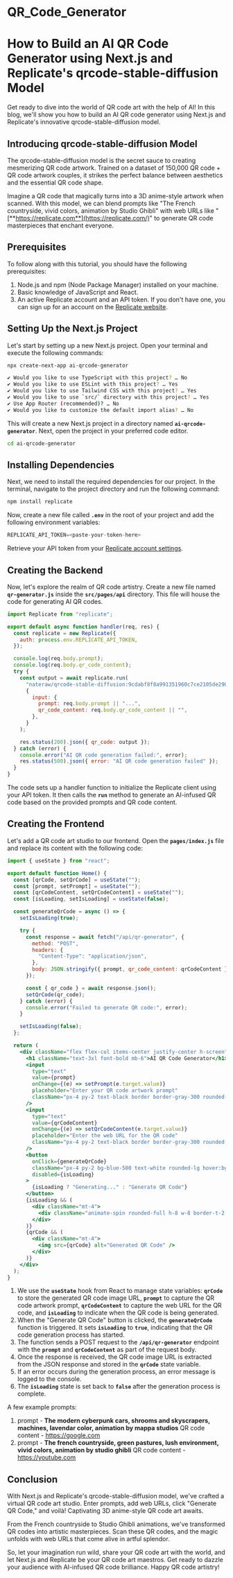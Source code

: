 # QR_Code_Generator

# **How to Build an AI QR Code Generator using Next.js and Replicate's qrcode-stable-diffusion Model**

Get ready to dive into the world of QR code art with the help of AI! In this blog, we'll show you how to build an AI QR code generator using Next.js and Replicate's innovative qrcode-stable-diffusion model.

## **Introducing qrcode-stable-diffusion Model**

The qrcode-stable-diffusion model is the secret sauce to creating mesmerizing QR code artwork. Trained on a dataset of 150,000 QR code + QR code artwork couples, it strikes the perfect balance between aesthetics and the essential QR code shape.

Imagine a QR code that magically turns into a 3D anime-style artwork when scanned. With this model, we can blend prompts like "The French countryside, vivid colors, animation by Studio Ghibli" with web URLs like "[**https://replicate.com**](https://replicate.com/)" to generate QR code masterpieces that enchant everyone.

## **Prerequisites**

To follow along with this tutorial, you should have the following prerequisites:

1. Node.js and npm (Node Package Manager) installed on your machine.
2. Basic knowledge of JavaScript and React.
3. An active Replicate account and an API token. If you don't have one, you can sign up for an account on the [Replicate website](https://replicate.com/facebookresearch/musicgen).

## **Setting Up the Next.js Project**

Let's start by setting up a new Next.js project. Open your terminal and execute the following commands:

```bash
npx create-next-app ai-qrcode-generator

✔ Would you like to use TypeScript with this project? … No
✔ Would you like to use ESLint with this project? … Yes
✔ Would you like to use Tailwind CSS with this project? … Yes
✔ Would you like to use `src/` directory with this project? … Yes
✔ Use App Router (recommended)? … No
✔ Would you like to customize the default import alias? … No
```

This will create a new Next.js project in a directory named **`ai-qrcode-generator`**. Next, open the project in your preferred code editor.

```bash
cd ai-qrcode-generator
```

## **Installing Dependencies**

Next, we need to install the required dependencies for our project. In the terminal, navigate to the project directory and run the following command:

```bash
npm install replicate
```

Now, create a new file called **`.env`** in the root of your project and add the following environment variables:

```sql
REPLICATE_API_TOKEN=<paste-your-token-here>
```

Retrieve your API token from your [Replicate account settings](https://replicate.com/account/api-tokens).

## **Creating the Backend**

Now, let's explore the realm of QR code artistry. Create a new file named **`qr-generator.js`** inside the **`src/pages/api`** directory. This file will house the code for generating AI QR codes.

```jsx
import Replicate from "replicate";

export default async function handler(req, res) {
  const replicate = new Replicate({
    auth: process.env.REPLICATE_API_TOKEN,
  });

  console.log(req.body.prompt);
  console.log(req.body.qr_code_content);
  try {
    const output = await replicate.run(
      "nateraw/qrcode-stable-diffusion:9cdabf8f8a991351960c7ce2105de2909514b40bd27ac202dba57935b07d29d4",
      {
        input: {
          prompt: req.body.prompt || "...",
          qr_code_content: req.body.qr_code_content || "",
        },
      }
    );

    res.status(200).json({ qr_code: output });
  } catch (error) {
    console.error("AI QR code generation failed:", error);
    res.status(500).json({ error: "AI QR code generation failed" });
  }
}
```

The code sets up a handler function to initialize the Replicate client using your API token. It then calls the **`run`** method to generate an AI-infused QR code based on the provided prompts and QR code content.

## **Creating the Frontend**

Let's add a QR code art studio to our frontend. Open the **`pages/index.js`** file and replace its content with the following code:

```jsx
import { useState } from "react";

export default function Home() {
  const [qrCode, setQrCode] = useState("");
  const [prompt, setPrompt] = useState("");
  const [qrCodeContent, setQrCodeContent] = useState("");
  const [isLoading, setIsLoading] = useState(false);

  const generateQrCode = async () => {
    setIsLoading(true);

    try {
      const response = await fetch("/api/qr-generator", {
        method: "POST",
        headers: {
          "Content-Type": "application/json",
        },
        body: JSON.stringify({ prompt, qr_code_content: qrCodeContent }),
      });

      const { qr_code } = await response.json();
      setQrCode(qr_code);
    } catch (error) {
      console.error("Failed to generate QR code:", error);
    }

    setIsLoading(false);
  };

  return (
    <div className="flex flex-col items-center justify-center h-screen">
      <h1 className="text-3xl font-bold mb-6">AI QR Code Generator</h1>
      <input
        type="text"
        value={prompt}
        onChange={(e) => setPrompt(e.target.value)}
        placeholder="Enter your QR code artwork prompt"
        className="px-4 py-2 text-black border border-gray-300 rounded-lg mb-4 w-80 text-center"
      />
      <input
        type="text"
        value={qrCodeContent}
        onChange={(e) => setQrCodeContent(e.target.value)}
        placeholder="Enter the web URL for the QR code"
        className="px-4 py-2 text-black border border-gray-300 rounded-lg mb-4 w-80 text-center"
      />
      <button
        onClick={generateQrCode}
        className="px-4 py-2 bg-blue-500 text-white rounded-lg hover:bg-blue-600"
        disabled={isLoading}
      >
        {isLoading ? "Generating..." : "Generate QR Code"}
      </button>
      {isLoading && (
        <div className="mt-4">
          <div className="animate-spin rounded-full h-8 w-8 border-t-2 border-blue-500"></div>
        </div>
      )}
      {qrCode && (
        <div className="mt-4">
          <img src={qrCode} alt="Generated QR Code" />
        </div>
      )}
    </div>
  );
}
```

1. We use the **`useState`** hook from React to manage state variables: **`qrCode`** to store the generated QR code image URL, **`prompt`** to capture the QR code artwork prompt, **`qrCodeContent`** to capture the web URL for the QR code, and **`isLoading`** to indicate when the QR code is being generated.
2. When the "Generate QR Code" button is clicked, the **`generateQrCode`** function is triggered. It sets **`isLoading`** to **`true`**, indicating that the QR code generation process has started.
3. The function sends a POST request to the **`/api/qr-generator`** endpoint with the **`prompt`** and **`qrCodeContent`** as part of the request body.
4. Once the response is received, the QR code image URL is extracted from the JSON response and stored in the **`qrCode`** state variable.
5. If an error occurs during the generation process, an error message is logged to the console.
6. The **`isLoading`** state is set back to **`false`** after the generation process is complete.

A few example prompts:

1. prompt - **The modern cyberpunk cars, shrooms and skyscrapers, machines, lavendar color, animation by mappa studios**
QR code content - https://google.com
2. prompt - **The french countryside, green pastures, lush environment, vivid colors, animation by studio ghibli**
QR code content - https://youtube.com

## Conclusion

With Next.js and Replicate's qrcode-stable-diffusion model, we've crafted a virtual QR code art studio. Enter prompts, add web URLs, click "Generate QR Code," and voilà! Captivating 3D anime-style QR code art awaits.

From the French countryside to Studio Ghibli animations, we've transformed QR codes into artistic masterpieces. Scan these QR codes, and the magic unfolds with web URLs that come alive in artful splendor.

So, let your imagination run wild, share your QR code art with the world, and let Next.js and Replicate be your QR code art maestros. Get ready to dazzle your audience with AI-infused QR code brilliance. Happy QR code artistry!

